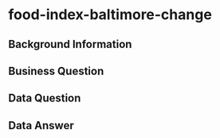 # food-index-baltimore-change
## Background Information
## Business Question
## Data Question
## Data Answer
